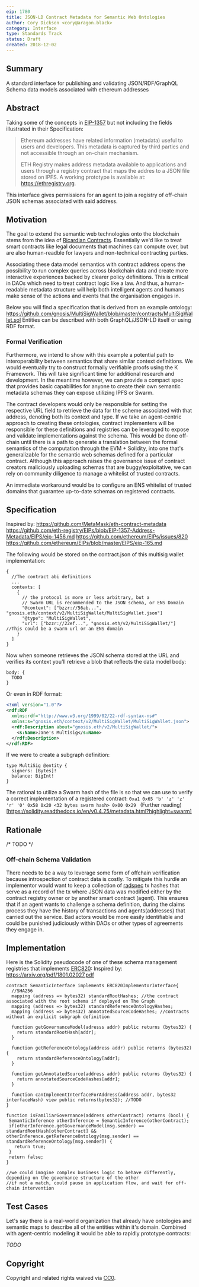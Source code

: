 ```yaml
---
eip: 1780
title: JSON-LD Contract Metadata for Semantic Web Ontologies
author: Cory Dickson <cory@aragon.black>
category: Interface
type: Standards Track
status: Draft
created: 2018-12-02
---
```

## Summary
A standard interface for publishing and validating JSON/RDF/GraphQL Schema data models associated with ethereum addresses

## Abstract
Taking some of the concepts in [EIP-1357](https://github.com/eth-registry/EIPs/blob/EIP-1357-Address-Metadata/EIPS/eip-1456.md) but not including the fields illustrated in their Specification:
> Ethereum addresses have related information (metadata) useful to users and developers. This metadata is captured by third parties and not accessible
> through an on-chain mechanism.
>
> ETH Registry makes address metadata available to applications and users through a registry contract that maps the addres to a JSON file stored on IPFS.
> A working prototype is available at: https://ethregistry.org.

This interface gives permissions for an agent to join a registry of off-chain JSON schemas associated with said address.

## Motivation

The goal to extend the semantic web technologies onto the blockchain stems from the idea of [Ricardian Contracts](https://en.wikipedia.org/wiki/Ricardian_contract).
Essentially we'd like to treat smart contracts like legal documents that machines can compute over, but are also human-readble for lawyers and non-technical contracting parties.

Associating these data model semantics with contract address opens the possibility to run complex queries across blockchain data and create more interactive experiences backed by
clearer policy definitions. This is critical in DAOs which need to treat contract logic like a law. And thus, a human-readable metadata structure will help both intelligent agents and humans make sense of the actions and
events that the organisation engages in.

Below you will find a specification that is derived from an example ontology: https://github.com/gnosis/MultiSigWallet/blob/master/contracts/MultiSigWallet.sol
Entities can be described with both GraphQL/JSON-LD itself or using RDF format.

### Formal Verification

Furthermore, we intend to show with this example a potential path to interoperability between semantics that share similar context definitions. We would eventually try to construct formally verifiable proofs using the K Framework.
This will take significant time for additional research and development. In the meantime however, we can provide a compact spec that provides basic capabilities for anyone to create their own semantic metadata schemas
they can expose utilizing IPFS or Swarm.

The contract developers would only be responsible for setting the respective URL field to retrieve the data for the scheme associated with that address, denoting both its context and type. If we take an agent-centric approach to
creating these ontologies, contract implementers will be responsible for these definitions and registries can be leveraged to expose and validate implementations against the schema. This would be done off-chain until
there is a path to generate a translation between the formal semantics of the computation through the EVM + Solidity, into one that's generalizable for the semantic web schemas defined for a particular contract.
Although this approach raises the governance issue of contract creators maliciously uploading schemas that are buggy/exploitative, we can rely on community diligence to manage a whitelist of trusted contracts.

An immediate workaround would be to configure an ENS whitelist of trusted domains that guarantee up-to-date schemas on registered contracts.

## Specification
Inspired by:
https://github.com/MetaMask/eth-contract-metadata
https://github.com/eth-registry/EIPs/blob/EIP-1357-Address-Metadata/EIPS/eip-1456.md
https://github.com/ethereum/EIPs/issues/820
https://github.com/ethereum/EIPs/blob/master/EIPS/eip-165.md

The following would be stored on the contract.json of this multisig wallet implementation:

```json-ld
{
  //The contract abi definitions
  ...
  contexts: [
    {
      // the protocol is more or less arbitrary, but a
      // Swarm URL is recommended to the JSON schema, or ENS Domain
      "@context": ["bzzr://56ab...", "gnosis.eth/context/v2/MultiSigWallet/MultiSigWallet.json"]
      "@type": "MultiSigWallet",
      "url": ["bzzr://22ef...", "gnosis.eth/v2/MultiSigWallet/"] //This could be a swarm url or an ENS domain
    }
  ]
}
```

Now when someone retrieves the JSON schema stored at the URL and verifies its context you’ll retrieve a blob that reflects the data model body:

```json-ld
body: {
  TODO
}
```

Or even in RDF format:
```rdf
<?xml version="1.0"?>
<rdf:RDF
  xmlns:rdf="http://www.w3.org/1999/02/22-rdf-syntax-ns#"
  xmlns:s="gnosis.eth/context/v2/MultiSigWallet/MultiSigWallet.json">
  <rdf:Description about="gnosis.eth/v2/MultiSigWallet/">
    <s:Name>Jane's Multisig</s:Name>
  </rdf:Description>
</rdf:RDF>
```

If we were to create a subgraph definition:
```
type MultiSig @entity {
  signers: [Bytes]!
  balance: BigInt!
}
```

The rational to utilize a Swarm hash of the file is so that we can use to verify a correct implementation of a registered contract:
``0xa1 0x65 'b' 'z' 'z' 'r' '0' 0x58 0x20 <32 bytes swarm hash> 0x00 0x29 ``
(Further reading)[https://solidity.readthedocs.io/en/v0.4.25/metadata.html?highlight=swarm]

## Rationale

/* TODO */

### Off-chain Schema Validation

There needs to be a way to leverage some form of offchain verification because introspection of contract data is costly. To mitigate this hurdle an implementor would want to keep a collection of [radspec](https://hack.aragon.org/docs/human-readable-txs.html) tx hashes that serve as a record of the tx where JSON data was modified either by the contract registry owner or by another smart contract (agent). This ensures that if an agent wants to challenge
a schema definition, during the claims process they have the history of transactions and agents(addresses) that carried out the service. Bad actors would be more easily identifiable and could be punished judiciously within DAOs or
other types of agreements they engage in.

## Implementation

Here is the Solidity pseudocode of one of these schema management registries that implements [ERC820](https://github.com/ethereum/EIPs/issues/820):
Inspired by: https://arxiv.org/pdf/1801.02027.pdf

```solidity
contract SemanticInterface implements ERC820ImplementorInterface{
  //SHA256
  mapping (address => bytes32) standardRootHashes; //the contract associated with the root schema if deployed on The Graph
  mapping (address => bytes32) standardReferenceOntologyHashes;
  mapping (address => bytes32) annotatedSourceCodeHashes; //contracts without an explicit subgraph definition

  function getGovernanceModel(adresss addr) public returns (bytes32) {
    return standardRootHash[addr];
  }

  function getReferenceOntology(address addr) public returns (bytes32) {
    return standardReferenceOntology[addr];
  }

  function getAnnotatedSource(address addr) public returns (bytes32) {
    return annotatedSourceCodeHashes[addr];
  }

  function canImplementInterfaceForAddress(address addr, bytes32 interfaceHash) view public returns(bytes32); //TODO
}

```

```solidity
function isFamiliarGovernance(address otherContract) returns (bool) {
 SemanticInference otherInference = SemanticInference(otherContract);
 if(otherInference.getGovernanceModel(msg.sender) == standardRootHash[otherContract] && otherInference.getReferenceOntology(msg.sender) == standardReferenceOntology[msg.sender]) {
   return true;
 }
 return false;
}

//we could imagine complex business logic to behave differently, depending on the governance structure of the other
//if not a match, could pause in application flow, and wait for off-chain intervention
```

## Test Cases
Let's say there is a real-world organization that already have ontologies and semantic maps to describe all of the entities within it's domain. Combined with agent-centric modeling it would be able to rapidly prototype contracts:

*TODO*

## Copyright
Copyright and related rights waived via [CC0](https://creativecommons.org/publicdomain/zero/1.0/).

